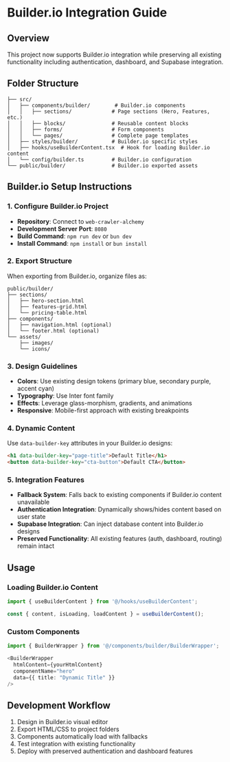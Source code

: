 
# Builder.io Integration Guide

## Overview
This project now supports Builder.io integration while preserving all existing functionality including authentication, dashboard, and Supabase integration.

## Folder Structure
```
├── src/
│   ├── components/builder/        # Builder.io components
│   │   ├── sections/             # Page sections (Hero, Features, etc.)
│   │   ├── blocks/               # Reusable content blocks
│   │   ├── forms/                # Form components
│   │   └── pages/                # Complete page templates
│   ├── styles/builder/           # Builder.io specific styles
│   ├── hooks/useBuilderContent.tsx  # Hook for loading Builder.io content
│   └── config/builder.ts         # Builder.io configuration
└── public/builder/               # Builder.io exported assets
```

## Builder.io Setup Instructions

### 1. Configure Builder.io Project
- **Repository**: Connect to `web-crawler-alchemy`
- **Development Server Port**: `8080`
- **Build Command**: `npm run dev` or `bun dev`
- **Install Command**: `npm install` or `bun install`

### 2. Export Structure
When exporting from Builder.io, organize files as:
```
public/builder/
├── sections/
│   ├── hero-section.html
│   ├── features-grid.html
│   └── pricing-table.html
├── components/
│   ├── navigation.html (optional)
│   └── footer.html (optional)
└── assets/
    ├── images/
    └── icons/
```

### 3. Design Guidelines
- **Colors**: Use existing design tokens (primary blue, secondary purple, accent cyan)
- **Typography**: Use Inter font family
- **Effects**: Leverage glass-morphism, gradients, and animations
- **Responsive**: Mobile-first approach with existing breakpoints

### 4. Dynamic Content
Use `data-builder-key` attributes in your Builder.io designs:
```html
<h1 data-builder-key="page-title">Default Title</h1>
<button data-builder-key="cta-button">Default CTA</button>
```

### 5. Integration Features
- **Fallback System**: Falls back to existing components if Builder.io content unavailable
- **Authentication Integration**: Dynamically shows/hides content based on user state
- **Supabase Integration**: Can inject database content into Builder.io designs
- **Preserved Functionality**: All existing features (auth, dashboard, routing) remain intact

## Usage

### Loading Builder.io Content
```typescript
import { useBuilderContent } from '@/hooks/useBuilderContent';

const { content, isLoading, loadContent } = useBuilderContent();
```

### Custom Components
```typescript
import { BuilderWrapper } from '@/components/builder/BuilderWrapper';

<BuilderWrapper
  htmlContent={yourHtmlContent}
  componentName="hero"
  data={{ title: "Dynamic Title" }}
/>
```

## Development Workflow
1. Design in Builder.io visual editor
2. Export HTML/CSS to project folders
3. Components automatically load with fallbacks
4. Test integration with existing functionality
5. Deploy with preserved authentication and dashboard features
